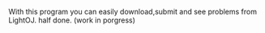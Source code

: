 With this program you can easily download,submit and see problems from LightOJ. half done.
(work in porgress)
